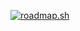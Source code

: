 <a href="https://roadmap.sh"><img src="https://roadmap.sh/card/wide/66924f97bec3a8b148c475b7?variant=dark" alt="roadmap.sh"/></a>
